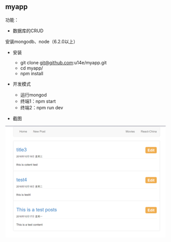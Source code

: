 ## myapp

功能：

- 数据库的CRUD

安装mongodb、node（6.2.0以上）

- 安装
    - git clone git@github.com:u14e/myapp.git
    - cd myapp/
    - npm install

- 开发模式
    - 运行mongod
    - 终端1：npm start
    - 终端2：npm run dev
- 截图

![airticle](./displayImg/1.png)
